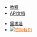 * [教程](README.md)
* [API文档](/ExtensionDocs/Api/README.md)

<ul class="nav-href">
	<li><a href="//dev.dcloud.net.cn/wish/?channel=hbuilder" target="__blank">需求墙</a></li>
	<li><a href="//dev.dcloud.net.cn/sponsor/?channel=hbuilder" target="__blank" style="color:#FF6600!important;"><img src="//img-cdn-qiniu.dcloud.net.cn/uniapp/doc/heart.png" class="heart">赞助我们</a></li>
</ul>

<div class="github">
	<!-- <a href="//github.com/dcloudio/native-docs" target="_blank">
		<img src="//img-cdn-qiniu.dcloud.net.cn/uniapp/doc/github.svg">
	</a> -->
</div>
